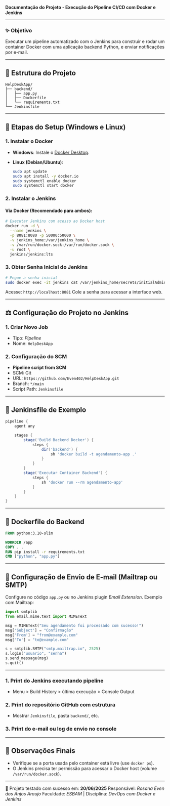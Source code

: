 **Documentação do Projeto - Execução do Pipeline CI/CD com Docker e Jenkins**

---

### ✨ Objetivo

Executar um pipeline automatizado com o Jenkins para construir e rodar um container Docker com uma aplicação backend Python, e enviar notificações por e-mail.

---

## 📁 Estrutura do Projeto

```
HelpDeskApp/
├── backend/
│   ├── app.py
│   ├── Dockerfile
│   └── requirements.txt
└── Jenkinsfile
```

---

## 🚀 Etapas do Setup (Windows e Linux)

### 1. **Instalar o Docker**

* **Windows**: Instale o [Docker Desktop](https://www.docker.com/products/docker-desktop/).
* **Linux (Debian/Ubuntu)**:

  ```bash
  sudo apt update
  sudo apt install -y docker.io
  sudo systemctl enable docker
  sudo systemctl start docker
  ```

### 2. **Instalar o Jenkins**

#### Via Docker (Recomendado para ambos):

```bash
# Executar Jenkins com acesso ao Docker host
docker run -d \
  --name jenkins \
  -p 8081:8080 -p 50000:50000 \
  -v jenkins_home:/var/jenkins_home \
  -v /var/run/docker.sock:/var/run/docker.sock \
  -u root \
  jenkins/jenkins:lts
```

### 3. **Obter Senha Inicial do Jenkins**

```bash
# Pegue a senha inicial
sudo docker exec -it jenkins cat /var/jenkins_home/secrets/initialAdminPassword
```

Acesse: `http://localhost:8081`
Cole a senha para acessar a interface web.

---

## ⚖️ Configuração do Projeto no Jenkins

### 1. **Criar Novo Job**

* Tipo: *Pipeline*
* Nome: `HelpDeskApp`

### 2. **Configuração do SCM**

* **Pipeline script from SCM**
* SCM: Git
* URL: `https://github.com/Even402/HelpDeskApp.git`
* Branch: `*/main`
* Script Path: `Jenkinsfile`

---

## 📃 Jenkinsfile de Exemplo

```groovy
pipeline {
    agent any

    stages {
        stage('Build Backend Docker') {
            steps {
                dir('backend') {
                    sh 'docker build -t agendamento-app .'
                }
            }
        }
        stage('Executar Container Backend') {
            steps {
                sh 'docker run --rm agendamento-app'
            }
        }
    }
}
```

---

## 🔧 Dockerfile do Backend

```Dockerfile
FROM python:3.10-slim

WORKDIR /app
COPY . .
RUN pip install -r requirements.txt
CMD ["python", "app.py"]
```

---

## 📧 Configuração de Envio de E-mail (Mailtrap ou SMTP)

Configure no código `app.py` ou no Jenkins plugin *Email Extension*. Exemplo com Mailtrap:

```python
import smtplib
from email.mime.text import MIMEText

msg = MIMEText("Seu agendamento foi processado com sucesso!")
msg['Subject'] = "Confirmação"
msg['From'] = "from@example.com"
msg['To'] = "to@example.com"

s = smtplib.SMTP("smtp.mailtrap.io", 2525)
s.login("usuario", "senha")
s.send_message(msg)
s.quit()
```

---


### 1. **Print do Jenkins executando pipeline**

* Menu > Build History > última execução > Console Output

### 2. **Print do repositório GitHub com estrutura**

* Mostrar `Jenkinsfile`, pasta `backend/`, etc.

### 3. **Print do e-mail ou log de envio no console**

---

## 📄 Observações Finais

* Verifique se a porta usada pelo container está livre (use `docker ps`).
* O Jenkins precisa ter permissão para acessar o Docker host (volume `/var/run/docker.sock`).

---

📅 Projeto testado com sucesso em: **20/06/2025**
Responsável: *Rosana Even dos Anjos Araujo*
Faculdade: *ESBAM* | Disciplina: *DevOps com Docker e Jenkins*
